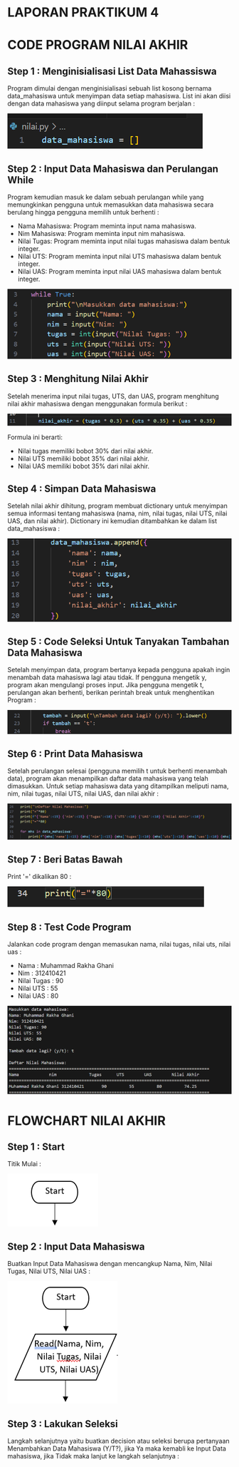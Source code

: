 # LAPORAN PRAKTIKUM 4

# CODE PROGRAM NILAI AKHIR

## Step 1 : Menginisialisasi List Data Mahassiswa
Program dimulai dengan menginisialisasi sebuah list kosong bernama data_mahasiswa untuk menyimpan data setiap mahasiswa. List ini akan diisi dengan data mahasiswa yang diinput selama program berjalan :

![gambar](https://github.com/M-Rakha/labpy04/blob/5bc67c21b283a6d3ab9c42633ffc508048d754a0/Cuplikan%20layar%202024-11-18%20191305.png)

## Step 2 : Input Data Mahasiswa dan Perulangan While
Program kemudian masuk ke dalam sebuah perulangan while yang memungkinkan pengguna untuk memasukkan data mahasiswa secara berulang hingga pengguna memilih untuk berhenti :

- Nama Mahasiswa: Program meminta input nama mahasiswa.
- Nim Mahasiswa: Program meminta input nim mahasiswa.
- Nilai Tugas: Program meminta input nilai tugas mahasiswa dalam bentuk integer.
- Nilai UTS: Program meminta input nilai UTS mahasiswa dalam bentuk integer.
- Nilai UAS: Program meminta input nilai UAS mahasiswa dalam bentuk integer.

![gambar](https://github.com/M-Rakha/labpy04/blob/20697f3f8d27fe6baafafe1a2daa420a0d1c7aad/Cuplikan%20layar%202024-11-18%20192138.png)

## Step 3 : Menghitung Nilai Akhir
Setelah menerima input nilai tugas, UTS, dan UAS, program menghitung nilai akhir mahasiswa dengan menggunakan formula berikut :

![gambar](https://github.com/M-Rakha/labpy04/blob/eac7487f5e5aa7dbae84399ea3b49e135afa3771/Cuplikan%20layar%202024-11-18%20192655.png)

Formula ini berarti:

- Nilai tugas memiliki bobot 30% dari nilai akhir.
- Nilai UTS memiliki bobot 35% dari nilai akhir.
- Nilai UAS memiliki bobot 35% dari nilai akhir.

## Step 4 : Simpan Data Mahasiswa
Setelah nilai akhir dihitung, program membuat dictionary untuk menyimpan semua informasi tentang mahasiswa (nama, nim, nilai tugas, nilai UTS, nilai UAS, dan nilai akhir). Dictionary ini kemudian ditambahkan ke dalam list data_mahasiswa :

![gambar](https://github.com/M-Rakha/labpy04/blob/38aa34b725a137d906b2832a268e2122519b00be/Cuplikan%20layar%202024-11-18%20192931.png)

## Step 5 : Code Seleksi Untuk Tanyakan Tambahan Data Mahasiswa
Setelah menyimpan data, program bertanya kepada pengguna apakah ingin menambah data mahasiswa lagi atau tidak. If pengguna mengetik y, program akan mengulangi proses input. Jika pengguna mengetik t, perulangan akan berhenti, berikan perintah break untuk menghentikan Program :

![gambar](https://github.com/M-Rakha/labpy04/blob/111482a75222a587dd2738abe253570e4fa1abe8/Cuplikan%20layar%202024-11-18%20193243.png)

## Step 6 : Print Data Mahasiswa
Setelah perulangan selesai (pengguna memilih t untuk berhenti menambah data), program akan menampilkan daftar data mahasiswa yang telah dimasukkan. Untuk setiap mahasiswa data yang ditampilkan meliputi nama, nim, nilai tugas, nilai UTS, nilai UAS, dan nilai akhir :

![gambar](https://github.com/M-Rakha/labpy04/blob/11db96ea547c700e8a53440b05e7cfeb8753473a/Cuplikan%20layar%202024-11-18%20193732.png)

## Step 7 : Beri Batas Bawah
Print '=' dikalikan 80 :

![gambar](https://github.com/M-Rakha/labpy04/blob/54c77f092dd321d95160cb0413330577e2f1c28e/Cuplikan%20layar%202024-11-18%20193958.png)

## Step 8 : Test Code Program
Jalankan code program dengan memasukan nama, nilai tugas, nilai uts, nilai uas :

- Nama : Muhammad Rakha Ghani
- Nim : 312410421
- Nilai Tugas : 90
- Nilai UTS : 55
- Nilai UAS : 80

![gambar](https://github.com/M-Rakha/labpy04/blob/00367eafa8fa0ea57b339981b0da31627ce8c530/Cuplikan%20layar%202024-11-18%20194417.png)

# FLOWCHART NILAI AKHIR

## Step 1 : Start
Titik Mulai :

![gambar](https://github.com/M-Rakha/labpy04/blob/3c83ace9890585615c94287bd5caee2694928400/16.png)

## Step 2 : Input Data Mahasiswa
Buatkan Input Data Mahasiswa dengan mencangkup Nama, Nim, Nilai Tugas, Nilai UTS, Nilai UAS :

![gambar](https://github.com/M-Rakha/labpy04/blob/940e0982e2efed24b4817c76aa172bd4a5101f77/17.png)

## Step 3 : Lakukan Seleksi
Langkah selanjutnya yaitu buatkan decision atau seleksi berupa pertanyaan Menambahkan Data Mahasiswa (Y/T?), jika Ya maka kemabli ke Input Data mahasiswa, jika Tidak maka lanjut ke langkah selanjutnya :









